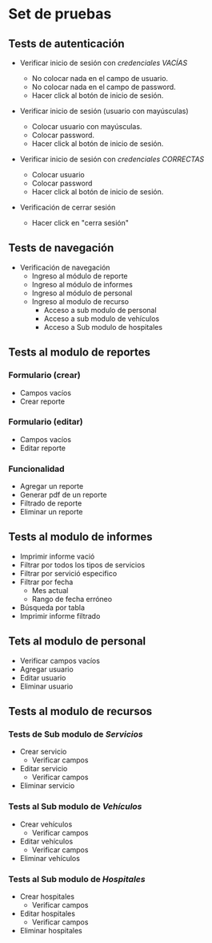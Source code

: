 # Set de pruebas

## Tests de autenticación
- Verificar inicio de sesión con *credenciales VACÍAS*
    - No colocar nada en el campo de usuario.
    - No colocar nada en el campo de password.
    - Hacer click al botón de inicio de sesión.

- Verificar inicio de sesión (usuario con mayúsculas)
    - Colocar usuario con mayúsculas.
    - Colocar password.
    - Hacer click al botón de inicio de sesión.

- Verificar inicio de sesión con *credenciales CORRECTAS*
    - Colocar usuario
    - Colocar password
    - Hacer click al botón de inicio de sesión.

- Verificación de cerrar sesión
    - Hacer click en "cerra sesión"

## Tests de navegación
- Verificación de navegación
    - Ingreso al módulo de reporte
    - Ingreso al módulo de informes
    - Ingreso al módulo de personal
    - Ingreso al modulo de recurso
        - Acceso a sub modulo de personal
        - Acceso a sub modulo de vehículos
        - Acceso a Sub modulo de hospitales

## Tests al modulo de reportes

### Formulario (crear)
- Campos vacíos
- Crear reporte

### Formulario (editar)
- Campos vacíos
- Editar reporte

### Funcionalidad
- Agregar un reporte
- Generar pdf de un reporte
- Filtrado de reporte
- Eliminar un reporte

## Tests al modulo de informes
- Imprimir informe vació
- Filtrar por todos los tipos de servicios
- Filtrar por servició especifico
- Filtrar por fecha
    - Mes actual 
    - Rango de fecha erróneo
- Búsqueda por tabla
- Imprimir informe filtrado

## Tets al modulo de personal
- Verificar campos vacíos
- Agregar usuario
- Editar usuario
- Eliminar usuario


## Tests al modulo de recursos

### Tests de Sub modulo de *Servicios*
- Crear servicio
    - Verificar campos
- Editar servicio
    - Verificar campos
- Eliminar servicio 

### Tests al Sub modulo de *Vehículos*
- Crear vehículos
    - Verificar campos
- Editar vehículos
    - Verificar campos
- Eliminar vehículos 

### Tests al Sub modulo de *Hospitales*
- Crear hospitales
    - Verificar campos
- Editar hospitales
    - Verificar campos
- Eliminar hospitales 
